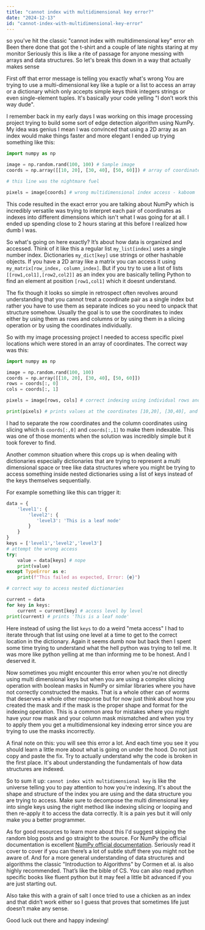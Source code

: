 ```yaml
---
title: "cannot index with multidimensional key error?"
date: "2024-12-13"
id: "cannot-index-with-multidimensional-key-error"
---
```


 so you've hit the classic "cannot index with multidimensional key" error eh Been there done that got the t-shirt and a couple of late nights staring at my monitor Seriously this is like a rite of passage for anyone messing with arrays and data structures. So let's break this down in a way that actually makes sense

First off that error message is telling you exactly what's wrong You are trying to use a multi-dimensional key like a tuple or a list to access an array or a dictionary which only accepts simple keys think integers strings or even single-element tuples. It's basically your code yelling "I don’t work this way dude".

I remember back in my early days I was working on this image processing project trying to build some sort of edge detection algorithm using NumPy. My idea was genius I mean I was convinced that using a 2D array as an index would make things faster and more elegant I ended up trying something like this:

```python
import numpy as np

image = np.random.rand(100, 100) # Sample image
coords = np.array([[10, 20], [30, 40], [50, 60]]) # array of coordinates to access

# this line was the nightmare fuel

pixels = image[coords] # wrong multidimensional index access - kaboom
```

This code resulted in the exact error you are talking about NumPy which is incredibly versatile was trying to interpret each pair of coordinates as indexes into different dimensions which isn't what I was going for at all. I ended up spending close to 2 hours staring at this before I realized how dumb I was.

So what's going on here exactly? It’s about how data is organized and accessed. Think of it like this a regular list `my_list[index]` uses a single number index. Dictionaries `my_dict[key]` use strings or other hashable objects. If you have a 2D array like a matrix you can access it using `my_matrix[row_index, column_index]`. But if you try to use a list of lists `[[row1,col1],[row2,col2]]` as an index you are basically telling Python to find an element at position `[row1,col1]` which it doesnt understand.

The fix though it looks so simple in retrospect often revolves around understanding that you cannot treat a coordinate pair as a single index but rather you have to use them as separate indices so you need to unpack that structure somehow. Usually the goal is to use the coordinates to index either by using them as rows and columns or by using them in a slicing operation or by using the coordinates individually.

So with my image processing project I needed to access specific pixel locations which were stored in an array of coordinates. The correct way was this:

```python
import numpy as np

image = np.random.rand(100, 100)
coords = np.array([[10, 20], [30, 40], [50, 60]])
rows = coords[:, 0]
cols = coords[:, 1]

pixels = image[rows, cols] # correct indexing using individual rows and cols

print(pixels) # prints values at the coordinates [10,20], [30,40], and [50,60]
```

I had to separate the row coordinates and the column coordinates using slicing which is `coords[:,0]` and `coords[:,1]` to make them indexable. This was one of those moments when the solution was incredibly simple but it took forever to find.

Another common situation where this crops up is when dealing with dictionaries especially dictionaries that are trying to represent a multi dimensional space or tree like data structures where you might be trying to access something inside nested dictionaries using a list of keys instead of the keys themselves sequentially.

For example something like this can trigger it:

```python
data = {
    'level1': {
        'level2': {
           'level3': 'This is a leaf node'
        }
    }
}
keys = ['level1','level2','level3']
# attempt the wrong access
try:
    value = data[keys] # nope
    print(value)
except TypeError as e:
    print(f"This failed as expected, Error: {e}")

# correct way to access nested dictionaries

current = data
for key in keys:
    current = current[key] # access level by level
print(current) # prints 'This is a leaf node'
```

Here instead of using the list `keys` to do a weird "meta access" I had to iterate through that list using one level at a time to get to the correct location in the dictionary. Again it seems dumb now but back then I spent some time trying to understand what the hell python was trying to tell me. It was more like python yelling at me than informing me to be honest. And I deserved it.

Now sometimes you might encounter this error when you're not directly using multi dimensional keys but when you are using a complex slicing operation with boolean masks in NumPy or similar libraries where you have not correctly constructed the masks. That is a whole other can of worms that deserves a whole other response but for now just think about how you created the mask and if the mask is the proper shape and format for the indexing operation. This is a common area for mistakes where you might have your row mask and your column mask mismatched and when you try to apply them you get a multidimensional key indexing error since you are trying to use the masks incorrectly.

A final note on this: you will see this error a lot. And each time you see it you should learn a little more about what is going on under the hood. Do not just copy and paste the fix. Try to actually understand why the code is broken in the first place. It's about understanding the fundamentals of how data structures are indexed.

So to sum it up: `cannot index with multidimensional key` is like the universe telling you to pay attention to how you're indexing. It's about the shape and structure of the index you are using and the data structure you are trying to access. Make sure to decompose the multi dimensional key into single keys using the right method like indexing slicing or looping and then re-apply it to access the data correctly. It is a pain yes but it will only make you a better programmer.

As for good resources to learn more about this I'd suggest skipping the random blog posts and go straight to the source. For NumPy the official documentation is excellent [NumPy official documentation](https://numpy.org/doc/). Seriously read it cover to cover if you can there’s a lot of subtle stuff there you might not be aware of. And for a more general understanding of data structures and algorithms the classic "Introduction to Algorithms" by Cormen et al. is also highly recommended. That’s like the bible of CS. You can also read python specific books like fluent python but it may feel a little bit advanced if you are just starting out.

Also take this with a grain of salt I once tried to use a chicken as an index and that didn’t work either so I guess that proves that sometimes life just doesn’t make any sense.

Good luck out there and happy indexing!

